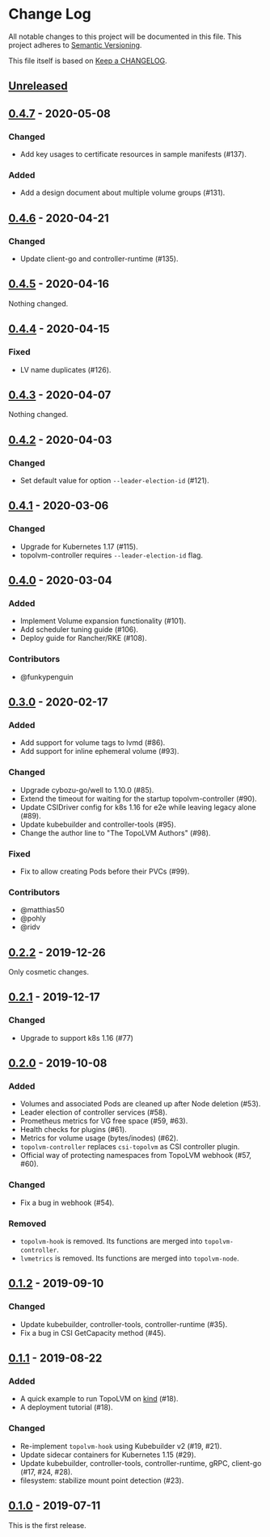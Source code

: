 # Change Log

All notable changes to this project will be documented in this file.
This project adheres to [Semantic Versioning](http://semver.org/).

This file itself is based on [Keep a CHANGELOG](https://keepachangelog.com/en/0.3.0/).

## [Unreleased]

## [0.4.7] - 2020-05-08

### Changed

- Add key usages to certificate resources in sample manifests (#137).

### Added

- Add a design document about multiple volume groups (#131).

## [0.4.6] - 2020-04-21

### Changed

- Update client-go and controller-runtime (#135).

## [0.4.5] - 2020-04-16

Nothing changed.

## [0.4.4] - 2020-04-15

### Fixed
- LV name duplicates (#126).

## [0.4.3] - 2020-04-07

Nothing changed.

## [0.4.2] - 2020-04-03

### Changed
- Set default value for option `--leader-election-id` (#121).

## [0.4.1] - 2020-03-06

### Changed
- Upgrade for Kubernetes 1.17 (#115).
- topolvm-controller requires `--leader-election-id` flag.

## [0.4.0] - 2020-03-04

### Added
- Implement Volume expansion functionality (#101).
- Add scheduler tuning guide (#106).
- Deploy guide for Rancher/RKE (#108).

### Contributors
- @funkypenguin

## [0.3.0] - 2020-02-17

### Added
- Add support for volume tags to lvmd (#86).
- Add support for inline ephemeral volume (#93).

### Changed
- Upgrade cybozu-go/well to 1.10.0 (#85).
- Extend the timeout for waiting for the startup topolvm-controller (#90).
- Update CSIDriver config for k8s 1.16 for e2e while leaving legacy alone (#89).
- Update kubebuilder and controller-tools (#95).
- Change the author line to  "The TopoLVM Authors" (#98).

### Fixed
- Fix to allow creating Pods before their PVCs (#99).

### Contributors
- @matthias50
- @pohly
- @ridv

## [0.2.2] - 2019-12-26

Only cosmetic changes.

## [0.2.1] - 2019-12-17

### Changed
- Upgrade to support k8s 1.16 (#77)

## [0.2.0] - 2019-10-08

### Added
- Volumes and associated Pods are cleaned up after Node deletion (#53).
- Leader election of controller services (#58).
- Prometheus metrics for VG free space (#59, #63).
- Health checks for plugins (#61).
- Metrics for volume usage (bytes/inodes) (#62).
- `topolvm-controller` replaces `csi-topolvm` as CSI controller plugin.
- Official way of protecting namespaces from TopoLVM webhook (#57, #60).

### Changed
- Fix a bug in webhook (#54).

### Removed
- `topolvm-hook` is removed.  Its functions are merged into `topolvm-controller`.
- `lvmetrics` is removed.  Its functions are merged into `topolvm-node`.

## [0.1.2] - 2019-09-10

### Changed
- Update kubebuilder, controller-tools, controller-runtime (#35).
- Fix a bug in CSI GetCapacity method (#45).

## [0.1.1] - 2019-08-22

### Added
- A quick example to run TopoLVM on [kind](https://github.com/kubernetes-sigs/kind) (#18).
- A deployment tutorial (#18).

### Changed
- Re-implement `topolvm-hook` using Kubebuilder v2 (#19, #21).
- Update sidecar containers for Kubernetes 1.15 (#29).
- Update kubebuilder, controller-tools, controller-runtime, gRPC, client-go (#17, #24, #28).
- filesystem: stabilize mount point detection (#23).

## [0.1.0] - 2019-07-11

This is the first release.

[Unreleased]: https://github.com/cybozu-go/topolvm/compare/v0.4.7...HEAD
[0.4.7]: https://github.com/cybozu-go/topolvm/compare/v0.4.6...v0.4.7
[0.4.6]: https://github.com/cybozu-go/topolvm/compare/v0.4.5...v0.4.6
[0.4.5]: https://github.com/cybozu-go/topolvm/compare/v0.4.4...v0.4.5
[0.4.4]: https://github.com/cybozu-go/topolvm/compare/v0.4.3...v0.4.4
[0.4.3]: https://github.com/cybozu-go/topolvm/compare/v0.4.2...v0.4.3
[0.4.2]: https://github.com/cybozu-go/topolvm/compare/v0.4.1...v0.4.2
[0.4.1]: https://github.com/cybozu-go/topolvm/compare/v0.4.0...v0.4.1
[0.4.0]: https://github.com/cybozu-go/topolvm/compare/v0.3.0...v0.4.0
[0.3.0]: https://github.com/cybozu-go/topolvm/compare/v0.2.2...v0.3.0
[0.2.2]: https://github.com/cybozu-go/topolvm/compare/v0.2.1...v0.2.2
[0.2.1]: https://github.com/cybozu-go/topolvm/compare/v0.2.0...v0.2.1
[0.2.0]: https://github.com/cybozu-go/topolvm/compare/v0.1.2...v0.2.0
[0.1.2]: https://github.com/cybozu-go/topolvm/compare/v0.1.1...v0.1.2
[0.1.1]: https://github.com/cybozu-go/topolvm/compare/v0.1.0...v0.1.1
[0.1.0]: https://github.com/cybozu-go/topolvm/compare/8d34ac6690b0326d1c08be34f8f4667cff47e9c0...v0.1.0

